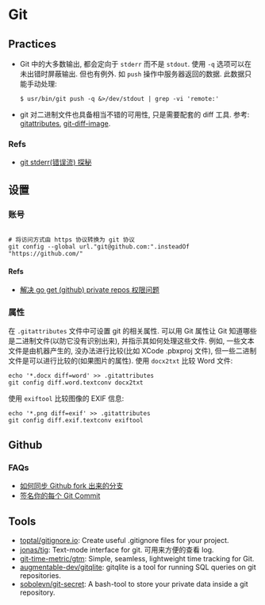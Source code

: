 # Git
## Practices
* Git 中的大多数输出, 都会定向于 `stderr` 而不是 `stdout`. 使用 `-q` 选项可以在未出错时屏蔽输出. 但也有例外. 如 `push` 操作中服务器返回的数据. 此数据只能手动处理:

    ```shell
    $ usr/bin/git push -q &>/dev/stdout | grep -vi 'remote:'
    ```

* git 对二进制文件也具备相当不错的可用性, 只是需要配套的 diff 工具. 参考: 
[gitattributes](https://git-scm.com/docs/gitattributes), [git-diff-image](https://github.com/ewanmellor/git-diff-image).

### Refs
* [git stderr(错误流) 探秘](https://juejin.im/entry/5b96509c5188255c56448677)




## 设置

### 账号

```shell

# 将访问方式由 https 协议转换为 git 协议
git config --global url."git@github.com:".insteadOf "https://github.com/"

```

#### Refs
* [解决 go get (github) private repos 权限问题](https://www.gitdig.com/post/go-get-private-github-repo/)

### 属性
在 `.gitattributes` 文件中可设置 git 的相关属性.
可以用 Git 属性让 Git 知道哪些是二进制文件(以防它没有识别出来), 并指示其如何处理这些文件. 例如, 一些文本文件是由机器产生的, 没办法进行比较(比如 XCode .pbxproj 文件), 但一些二进制文件是可以进行比较的(如果图片的属性). 
使用 `docx2txt` 比较 Word 文件:
```shell
echo '*.docx diff=word' >> .gitattributes
git config diff.word.textconv docx2txt
```

使用 `exiftool` 比较图像的 EXIF 信息:
```shell
echo '*.png diff=exif' >> .gitattributes
git config diff.exif.textconv exiftool
```

## Github
### FAQs
* [如何同步 Github fork 出来的分支](https://jinlong.github.io/2015/10/12/syncing-a-fork/)
* [签名你的每个 Git Commit](https://sexywp.com/sign-your-every-git-commit.htm)

## Tools
* [toptal/gitignore.io](https://github.com/toptal/gitignore.io): Create useful .gitignore files for your project.
* [jonas/tig](https://github.com/jonas/tig): Text-mode interface for git. 可用来方便的查看 log.
* [git-time-metric/gtm](https://github.com/git-time-metric/gtm): Simple, seamless, lightweight time tracking for Git.  
* [augmentable-dev/gitqlite](https://github.com/augmentable-dev/gitqlite): gitqlite is a tool for running SQL queries on git repositories.    
* [sobolevn/git-secret](https://github.com/sobolevn/git-secret): A bash-tool to store your private data inside a git repository.

